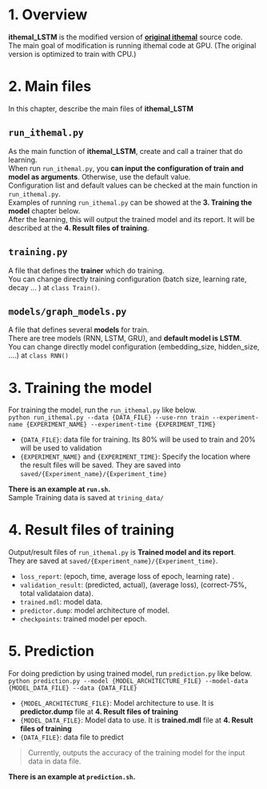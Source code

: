 # 1. Overview
**ithemal_LSTM** is the modified version of [**original ithemal**](https://github.com/ithemal/Ithemal) source code.  
The main goal of modification is running ithemal code at GPU. (The original version is optimized to train with CPU.)  

# 2. Main files
In this chapter, describe the main files of **ithemal_LSTM**  
##  `run_ithemal.py` 
As the main function of  **ithemal_LSTM**, create and call a trainer that do learning.  
When run `run_ithemal.py`, you **can input the configuration of train and model as arguments**. Otherwise, use the default value.  
Configuration list and default values ​​can be checked at the main function in `run_ithemal.py`.  
Examples of running `run_ithemal.py` can be showed at the **3. Training the model** chapter below.    
After the learning, this will output the trained model and its report. It will be described at the **4. Result files of training**.  


## `training.py`
A file that defines the **trainer** which do training.  
You can change directly training configuration (batch size, learning rate, decay ... ) at `class Train()`.  

## `models/graph_models.py`
A file that defines several **models** for train.  
There are tree models (RNN, LSTM, GRU), and **default model is LSTM**.  
You can change directly model configuration (embedding_size, hidden_size, ....) at `class RNN()` 
  
  
# 3. Training the model 
For training the model, run the `run_ithemal.py` like below.  
`python run_ithemal.py --data {DATA_FILE} --use-rnn train --experiment-name {EXPERIMENT_NAME} --experiment-time {EXPERIMENT_TIME}`  
* `{DATA_FILE}`: data file for training. Its 80% will be used to train and 20% will be used to validation
* `{EXPERIMENT_NAME}` and `{EXPERIMENT_TIME}`: Specify the location where the result files will be saved. They are saved into `saved/{Experiment_name}/{Experiment_time}`

**There is an example at `run.sh`.**  
Sample Training data is saved at `trining_data/`
  
  
# 4. Result files of training
Output/result files of `run_ithemal.py` is **Trained model and its report**.  
They are saved at `saved/{Experiment_name}/{Experiment_time}`.  
* `loss_report`: (epoch, time, average loss of epoch, learning rate)  .
* `validation_result`:  (predicted, actual), (average loss), (correct-75%, total validataion data).
* `trained.mdl`: model data.
* `predictor.dump`: model architecture of model.
* `checkpoints`: trained model per epoch.

# 5. Prediction
For doing prediction by using trained model, run `prediction.py` like below.  
`python prediction.py --model {MODEL_ARCHITECTURE_FILE} --model-data {MODEL_DATA_FILE} --data {DATA_FILE}`  
* `{MODEL_ARCHITECTURE_FILE}`: Model architecture to use. It is **predictor.dump** file at  **4. Result files of training**
* `{MODEL_DATA_FILE}`: Model data to use. It is **trained.mdl** file at **4. Result files of training**
* `{DATA_FILE}`: data file to predict
> Currently, outputs the accuracy of the training model for the input data in data file. 

**There is an example at `prediction.sh`.**  

